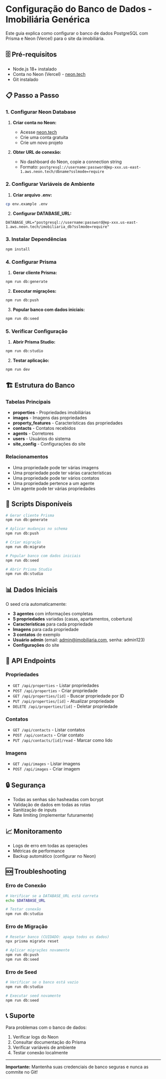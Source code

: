 # Configuração do Banco de Dados - Imobiliária Genérica

Este guia explica como configurar o banco de dados PostgreSQL com Prisma e Neon (Vercel) para o site da imobiliária.

## 🗄️ Pré-requisitos

- Node.js 18+ instalado
- Conta no Neon (Vercel) - [neon.tech](https://neon.tech)
- Git instalado

## 📋 Passo a Passo

### 1. Configurar Neon Database

1. **Criar conta no Neon:**
   - Acesse [neon.tech](https://neon.tech)
   - Crie uma conta gratuita
   - Crie um novo projeto

2. **Obter URL de conexão:**
   - No dashboard do Neon, copie a connection string
   - Formato: `postgresql://username:password@ep-xxx.us-east-1.aws.neon.tech/dbname?sslmode=require`

### 2. Configurar Variáveis de Ambiente

1. **Criar arquivo .env:**
```bash
cp env.example .env
```

2. **Configurar DATABASE_URL:**
```env
DATABASE_URL="postgresql://username:password@ep-xxx.us-east-1.aws.neon.tech/imobiliaria_db?sslmode=require"
```

### 3. Instalar Dependências

```bash
npm install
```

### 4. Configurar Prisma

1. **Gerar cliente Prisma:**
```bash
npm run db:generate
```

2. **Executar migrações:**
```bash
npm run db:push
```

3. **Popular banco com dados iniciais:**
```bash
npm run db:seed
```

### 5. Verificar Configuração

1. **Abrir Prisma Studio:**
```bash
npm run db:studio
```

2. **Testar aplicação:**
```bash
npm run dev
```

## 🏗️ Estrutura do Banco

### Tabelas Principais

- **properties** - Propriedades imobiliárias
- **images** - Imagens das propriedades
- **property_features** - Características das propriedades
- **contacts** - Contatos recebidos
- **agents** - Corretores
- **users** - Usuários do sistema
- **site_config** - Configurações do site

### Relacionamentos

- Uma propriedade pode ter várias imagens
- Uma propriedade pode ter várias características
- Uma propriedade pode ter vários contatos
- Uma propriedade pertence a um agente
- Um agente pode ter várias propriedades

## 🔧 Scripts Disponíveis

```bash
# Gerar cliente Prisma
npm run db:generate

# Aplicar mudanças no schema
npm run db:push

# Criar migração
npm run db:migrate

# Popular banco com dados iniciais
npm run db:seed

# Abrir Prisma Studio
npm run db:studio
```

## 📊 Dados Iniciais

O seed cria automaticamente:

- **3 agentes** com informações completas
- **5 propriedades** variadas (casas, apartamentos, cobertura)
- **Características** para cada propriedade
- **Imagens** para cada propriedade
- **3 contatos** de exemplo
- **Usuário admin** (email: admin@imobiliaria.com, senha: admin123)
- **Configurações** do site

## 🚀 API Endpoints

### Propriedades
- `GET /api/properties` - Listar propriedades
- `POST /api/properties` - Criar propriedade
- `GET /api/properties/[id]` - Buscar propriedade por ID
- `PUT /api/properties/[id]` - Atualizar propriedade
- `DELETE /api/properties/[id]` - Deletar propriedade

### Contatos
- `GET /api/contacts` - Listar contatos
- `POST /api/contacts` - Criar contato
- `PUT /api/contacts/[id]/read` - Marcar como lido

### Imagens
- `GET /api/images` - Listar imagens
- `POST /api/images` - Criar imagem

## 🔒 Segurança

- Todas as senhas são hasheadas com bcrypt
- Validação de dados em todas as rotas
- Sanitização de inputs
- Rate limiting (implementar futuramente)

## 📈 Monitoramento

- Logs de erro em todas as operações
- Métricas de performance
- Backup automático (configurar no Neon)

## 🆘 Troubleshooting

### Erro de Conexão
```bash
# Verificar se a DATABASE_URL está correta
echo $DATABASE_URL

# Testar conexão
npm run db:studio
```

### Erro de Migração
```bash
# Resetar banco (CUIDADO: apaga todos os dados)
npx prisma migrate reset

# Aplicar migrações novamente
npm run db:push
npm run db:seed
```

### Erro de Seed
```bash
# Verificar se o banco está vazio
npm run db:studio

# Executar seed novamente
npm run db:seed
```

## 📞 Suporte

Para problemas com o banco de dados:

1. Verificar logs do Neon
2. Consultar documentação do Prisma
3. Verificar variáveis de ambiente
4. Testar conexão localmente

---

**Importante:** Mantenha suas credenciais de banco seguras e nunca as commite no Git!
